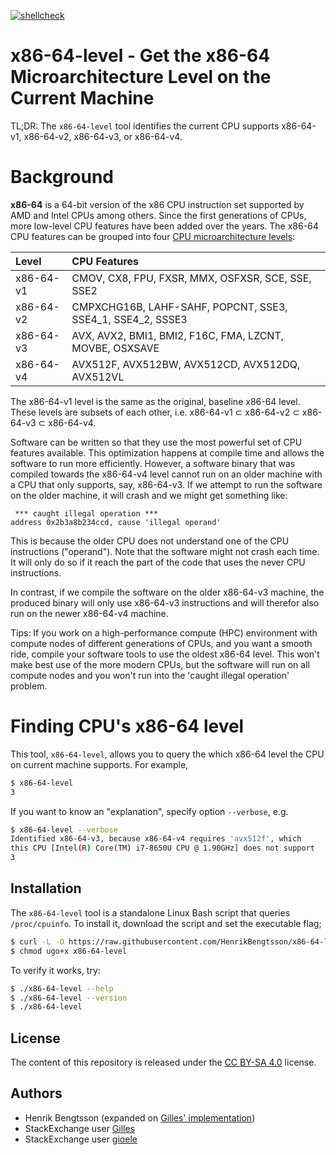 [![shellcheck](https://github.com/HenrikBengtsson/x86-64-level/actions/workflows/shellcheck.yml/badge.svg)](https://github.com/HenrikBengtsson/x86-64-level/actions/workflows/shellcheck.yml)

# x86-64-level - Get the x86-64 Microarchitecture Level on the Current Machine

TL;DR: The `x86-64-level` tool identifies the current CPU supports
x86-64-v1, x86-64-v2, x86-64-v3, or x86-64-v4.


# Background

**x86-64** is a 64-bit version of the x86 CPU instruction set
supported by AMD and Intel CPUs among others.  Since the first
generations of CPUs, more low-level CPU features have been added over
the years.  The x86-64 CPU features can be grouped into four [CPU
microarchitecture levels]:

| Level     | CPU Features
|:----------|:---------------------------------------------------
| x86-64-v1 | CMOV, CX8, FPU, FXSR, MMX, OSFXSR, SCE, SSE, SSE2
| x86-64-v2 | CMPXCHG16B, LAHF-SAHF, POPCNT, SSE3, SSE4\_1, SSE4\_2, SSSE3
| x86-64-v3 | AVX, AVX2, BMI1, BMI2, F16C, FMA, LZCNT, MOVBE, OSXSAVE
| x86-64-v4 | AVX512F, AVX512BW, AVX512CD, AVX512DQ, AVX512VL

The x86-64-v1 level is the same as the original, baseline x86-64
level.  These levels are subsets of each other, i.e. x86-64-v1 ⊂
x86-64-v2 ⊂ x86-64-v3 ⊂ x86-64-v4.


Software can be written so that they use the most powerful set of CPU
features available.  This optimization happens at compile time and
allows the software to run more efficiently.  However, a software
binary that was compiled towards the x86-64-v4 level cannot run on an
older machine with a CPU that only supports, say, x86-64-v3.  If we
attempt to run the software on the older machine, it will crash and we
might get something like:

```
 *** caught illegal operation ***
address 0x2b3a8b234ccd, cause 'illegal operand'
```

This is because the older CPU does not understand one of the CPU
instructions ("operand").  Note that the software might not crash each
time.  It will only do so if it reach the part of the code that uses
the never CPU instructions.

In contrast, if we compile the software on the older x86-64-v3
machine, the produced binary will only use x86-64-v3 instructions and
will therefor also run on the newer x86-64-v4 machine.

Tips: If you work on a high-performance compute (HPC) environment with
compute nodes of different generations of CPUs, and you want a smooth
ride, compile your software tools to use the oldest x86-64 level.
This won't make best use of the more modern CPUs, but the software
will run on all compute nodes and you won't run into the 'caught
illegal operation' problem.


# Finding CPU's x86-64 level

This tool, `x86-64-level`, allows you to query the which x86-64 level
the CPU on current machine supports.  For example,

```sh
$ x86-64-level
3
```

If you want to know an "explanation", specify option `--verbose`, e.g.

```sh
$ x86-64-level --verbose
Identified x86-64-v3, because x86-64-v4 requires 'avx512f', which
this CPU [Intel(R) Core(TM) i7-8650U CPU @ 1.90GHz] does not support
3
```


## Installation

The `x86-64-level` tool is a standalone Linux Bash script that queries
`/proc/cpuinfo`.  To install it, download the script and set the executable flag;

```sh
$ curl -L -O https://raw.githubusercontent.com/HenrikBengtsson/x86-64-level/main/x86-64-level
$ chmod ugo+x x86-64-level
```

To verify it works, try:

```sh
$ ./x86-64-level --help
$ ./x86-64-level --version
$ ./x86-64-level
```

## License

The content of this repository is released under the [CC BY-SA 4.0]
license.


## Authors

* Henrik Bengtsson (expanded on [Gilles' implementation])
* StackExchange user [Gilles]
* StackExchange user [gioele]


[CPU microarchitecture levels]: https://www.wikipedia.org/wiki/X86-64#Microarchitecture_levels
[Gilles' implementation]: https://unix.stackexchange.com/a/631320
[Gilles]: https://stackexchange.com/users/164368/
[gioele]: https://unix.stackexchange.com/users/14861/
[CC BY-SA 4.0]: https://creativecommons.org/licenses/by-sa/4.0/

